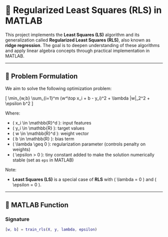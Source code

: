 # 📘 Regularized Least Squares (RLS) in MATLAB

This project implements the **Least Squares (LS)** algorithm and its generalization called **Regularized Least Squares (RLS)**, also known as **ridge regression**. The goal is to deepen understanding of these algorithms and apply linear algebra concepts through practical implementation in MATLAB.

---

## 📌 Problem Formulation

We aim to solve the following optimization problem:

\[
\min_{w,b} \sum_{i=1}^m (w^\top x_i + b - y_i)^2 + \lambda \|w\|_2^2 + \epsilon b^2
\]

Where:
- \( x_i \in \mathbb{R}^d \): input features
- \( y_i \in \mathbb{R} \): target values
- \( w \in \mathbb{R}^d \): weight vector
- \( b \in \mathbb{R} \): bias term
- \( \lambda \geq 0 \): regularization parameter (controls penalty on weights)
- \( \epsilon > 0 \): tiny constant added to make the solution numerically stable (set as `eps` in MATLAB)

Note:
- **Least Squares (LS)** is a special case of **RLS** with \( \lambda = 0 \) and \( \epsilon = 0 \).

---

## 🚀 MATLAB Function

### Signature

```matlab
[w, b] = train_rls(X, y, lambda, epsilon)
